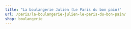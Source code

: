 ```yaml
---
title: "La boulangerie Julien (Le Paris du bon pain)"
url: /paris/la-boulangerie-julien-le-paris-du-bon-pain/
shop: boulangerie
---
```

